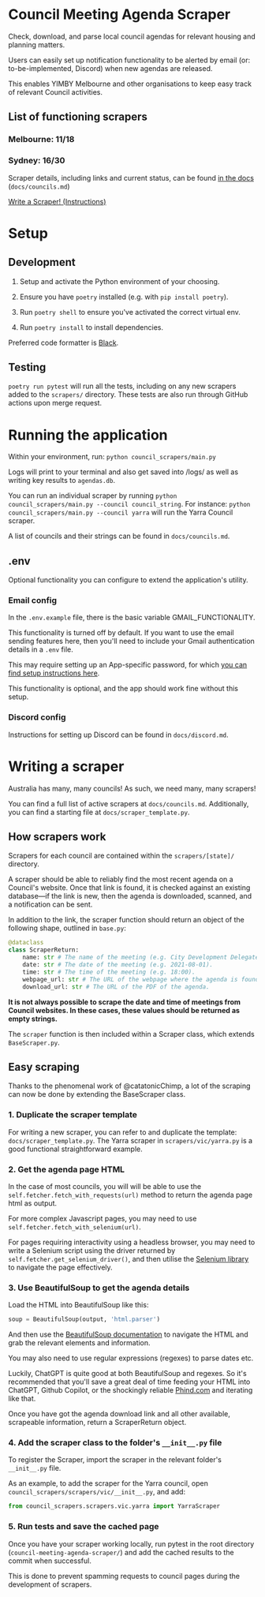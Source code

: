 # Council Meeting Agenda Scraper

Check, download, and parse local council agendas for relevant housing and planning matters.

Users can easily set up notification functionality to be alerted by email (or: to-be-implemented, Discord) when new agendas are released.

This enables YIMBY Melbourne and other organisations to keep easy track of relevant Council activities.

## List of functioning scrapers

### Melbourne: 11/18

### Sydney: 16/30

Scraper details, including links and current status, can be found [in the docs](https://github.com/yimbymelbourne/council-meeting-agenda-scraper/blob/main/docs/councils.md) (`docs/councils.md`)

[Write a Scraper! (Instructions)](#writing-a-scraper)

# Setup

## Development

1. Setup and activate the Python environment of your choosing.

2. Ensure you have `poetry` installed (e.g. with `pip install poetry`).

3. Run `poetry shell` to ensure you've activated the correct virtual env.

4. Run `poetry install` to install dependencies.

Preferred code formatter is [Black](https://github.com/psf/black).

## Testing

`poetry run pytest` will run all the tests, including on any new scrapers added to the `scrapers/` directory. These tests are also run through GitHub actions upon merge request.

# Running the application

Within your environment, run: `python council_scrapers/main.py`

Logs will print to your terminal and also get saved into /logs/ as well as writing key results to `agendas.db`.

You can run an individual scraper by running `python council_scrapers/main.py --council council_string`. For instance: `python council_scrapers/main.py --council yarra` will run the Yarra Council scraper.

A list of councils and their strings can be found in `docs/councils.md`.

## .env

Optional functionality you can configure to extend the application's utility.

### Email config

In the `.env.example` file, there is the basic variable GMAIL_FUNCTIONALITY.

This functionality is turned off by default. If you want to use the email sending features here, then you'll need to include your Gmail authentication details in a `.env` file.

This may require setting up an App-specific password, for which [you can find setup instructions here](https://support.google.com/accounts/answer/185833?visit_id=638406540644584172-3254681882&p=InvalidSecondFactor&rd=1).

This functionality is optional, and the app should work fine without this setup.

### Discord config

Instructions for setting up Discord can be found in `docs/discord.md`.

# Writing a scraper

Australia has many, many councils! As such, we need many, many scrapers!

You can find a full list of active scrapers at `docs/councils.md`. Additionally, you can find a starting file at `docs/scraper_template.py`.

## How scrapers work

Scrapers for each council are contained within the `scrapers/[state]/` directory.

A scraper should be able to reliably find the most recent agenda on a Council's website. Once that link is found, it is checked against an existing database—if the link is new, then the agenda is downloaded, scanned, and a notification can be sent.

In addition to the link, the scraper function should return an object of the following shape, outlined in `base.py`:

```py
@dataclass
class ScraperReturn:
    name: str # The name of the meeting (e.g. City Development Delegated Committee).
    date: str # The date of the meeting (e.g. 2021-08-01).
    time: str # The time of the meeting (e.g. 18:00).
    webpage_url: str # The URL of the webpage where the agenda is found.
    download_url: str # The URL of the PDF of the agenda.
```

**It is not always possible to scrape the date and time of meetings from Council websites. In these cases, these values should be returned as empty strings.**

The `scraper` function is then included within a Scraper class, which extends `BaseScraper.py`.

## Easy scraping

Thanks to the phenomenal work of @catatonicChimp, a lot of the scraping can now be done by extending the BaseScraper class.

### 1. Duplicate the scraper template

For writing a new scraper, you can refer to and duplicate the template: `docs/scraper_template.py`. The Yarra scraper in `scrapers/vic/yarra.py` is a good functional straightforward example.

### 2. Get the agenda page HTML

In the case of most councils, you will will be able to use the `self.fetcher.fetch_with_requests(url)` method to return the agenda page html as output.

For more complex Javascript pages, you may need to use `self.fetcher.fetch_with_selenium(url)`.

For pages requiring interactivity using a headless browser, you may need to write a Selenium script using the driver returned by `self.fetcher.get_selenium_driver()`, and then utilise the [Selenium library](https://www.selenium.dev/documentation/) to navigate the page effectively.

### 3. Use BeautifulSoup to get the agenda details

Load the HTML into BeautifulSoup like this:

```py
soup = BeautifulSoup(output, 'html.parser')
```

And then use the [BeautifulSoup documentation](https://www.crummy.com/software/BeautifulSoup/bs4/doc/) to navigate the HTML and grab the relevant elements and information.

You may also need to use regular expressions (regexes) to parse dates etc.

Luckily, ChatGPT is quite good at both BeautifulSoup and regexes. So it's recommended that you'll save a great deal of time feeding your HTML into ChatGPT, Github Copilot, or the shockingly reliable [Phind.com](https://www.phind.com) and iterating like that.

Once you have got the agenda download link and all other available, scrapeable information, return a ScraperReturn object.

### 4. Add the scraper class to the folder's `__init__.py` file

To register the Scraper, import the scraper in the relevant folder's `__init__.py` file.

As an example, to add the scraper for the Yarra council, open `council_scrapers/scrapers/vic/__init__.py`, and add:

```py
from council_scrapers.scrapers.vic.yarra import YarraScraper
```

### 5. Run tests and save the cached page

Once you have your scraper working locally, run pytest in the root directory (`council-meeting-agenda-scraper/`) and add the cached results to the commit when successful.

This is done to prevent spamming requests to council pages during the development of scrapers.